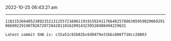 2022-10-25 06:43:21 am

---

`110215266405238921521312557216061191915924117664825788638595902966929106600229190782672872842011016209143239528408494229631`

`Latest commit SHA is: c15a52c92b82bc6d0479e31bbc806f710cc28803 `

